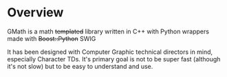 # Overview #

GMath is a math <s>templated</s> library written in C++ with Python wrappers made with <s>Boost::Python</s> SWIG

It has been designed with Computer Graphic technical directors in mind, especially Character TDs.
It's primary goal is not to be super fast (although it's not slow) but to be easy to understand and use.